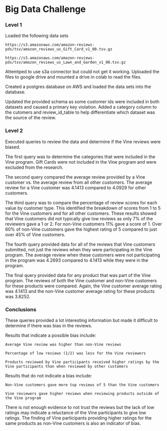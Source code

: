# Big Data Challenge


### Level 1

Loaded the following data sets

	https://s3.amazonaws.com/amazon-reviews-pds/tsv/amazon_reviews_us_Gift_Card_v1_00.tsv.gz

	https://s3.amazonaws.com/amazon-reviews-pds/tsv/amazon_reviews_us_Lawn_and_Garden_v1_00.tsv.gz

Attemtped to use s3a connector but could not get it working.  Uploaded the files to google drive and mounted a drive in colab to read the files.

Created a postgres database on AWS and loaded the data sets into the database.

Updated the provided schema as some customer ids were included in both datasets and caused a primary key violation.  Added a category column to the cutomers and review_id_table to help differentiate which dataset was the source of the review.

### Level 2

Executed queries to review the data and determine if the Vine reviews were biased.

The first query was to determine the categories that were included in the Vine program.  Gift Cards were not included in the Vine program and were excluded from the research.

The second query compared the average review provided by a Vine customer vs. the average review from all other customers.  The average review for a Vine customer was 4.1413 compared to 4.0929 for other customers.

The third query was to compare the percentage of review scores for each value by customer type.  This identified the breakdown of scores from 1 to 5 for the Vine customers and for all other customers.  These results showed that Vine customers did not typically give low reviews as only 7% of the reviewers gave a 1 or 2.  For non-Vine customers 11% gave a score of 1.  Over 60% of non-Vine customers gave the highest rating of 5 compared to just over 45% of Vine customers.

The fourth query provided data for all of the reviews that Vine customers submitted, not just the reviews when they were participating in the Vine program.  The average review when these customers were not participating in the program was 4.2693 compared to 4.1413 while they were in the program.

The final query provided data for any product that was part of the Vine program.  The reviews of both the Vine customer and non-Vine customers for these products were compared.  Again, the Vine customer average rating was 4.1413 and the non-Vine customer average rating for these products was 3.8252.

### Conclusions

These queries provided a lot interesting information but made it difficult to determine if there was bias in the reviews.

Results that indicate a possible bias include:

	Average Vine review was higher than non-Vine reviews

	Percentage of low reviews (1/2) was less for the Vine reviewers

	Products reviewed by Vine participants received higher ratings by the Vine participants than when reviewed by other customers

Results that do not indicate a bias include:

	Non-Vine customers gave more top reviews of 5 than the Vine customers

	Vine reviewers gave higher reviews when reviewing products outside of the Vine program  


There is not enough evidence to not trust the reviews but the lack of low ratings may indicate a reluctance of the Vine participants to give low ratings.  The finding of Vine participants providing higher ratings for the same products as non-Vine customers is also an indicator of bias.